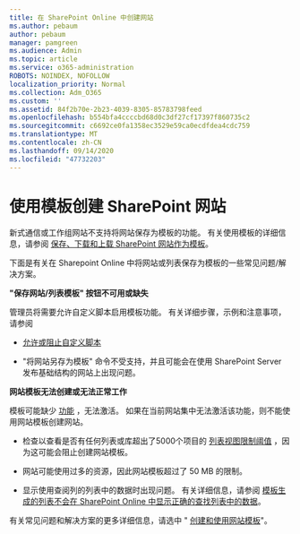 ```yaml
---
title: 在 SharePoint Online 中创建网站
ms.author: pebaum
author: pebaum
manager: pamgreen
ms.audience: Admin
ms.topic: article
ms.service: o365-administration
ROBOTS: NOINDEX, NOFOLLOW
localization_priority: Normal
ms.collection: Adm_O365
ms.custom: ''
ms.assetid: 84f2b70e-2b23-4039-8305-85783798feed
ms.openlocfilehash: b554bfa4ccccbd68d0c3df27cf17397f860735c2
ms.sourcegitcommit: c6692ce0fa1358ec3529e59ca0ecdfdea4cdc759
ms.translationtype: MT
ms.contentlocale: zh-CN
ms.lasthandoff: 09/14/2020
ms.locfileid: "47732203"
---
```

# <a name="create-sharepoint-sites-using-templates"></a>使用模板创建 SharePoint 网站

新式通信或工作组网站不支持将网站保存为模板的功能。 有关使用模板的详细信息，请参阅 [保存、下载和上载 SharePoint 网站作为模板](https://docs.microsoft.com/sharepoint/dev/general-development/save-download-and-upload-a-sharepoint-site-as-a-template)。

下面是有关在 Sharepoint Online 中将网站或列表保存为模板的一些常见问题/解决方案。 

**"保存网站/列表模板" 按钮不可用或缺失**

管理员将需要允许自定义脚本启用模板功能。 有关详细步骤，示例和注意事项，请参阅 

- [允许或阻止自定义脚本](https://docs.microsoft.com/sharepoint/allow-or-prevent-custom-script)

- "将网站另存为模板" 命令不受支持，并且可能会在使用 SharePoint Server 发布基础结构的网站上出现问题。

**网站模板无法创建或无法正常工作**

模板可能缺少 [功能](https://social.technet.microsoft.com/wiki/contents/articles/14423.sharepoint-2013-existing-features-guid.aspx) ，无法激活。 如果在当前网站集中无法激活该功能，则不能使用网站模板创建网站。

- 检查以查看是否有任何列表或库超出了5000个项目的 [列表视图限制阈值](https://support.office.com/article/Manage-large-lists-and-libraries-in-SharePoint-B8588DAE-9387-48C2-9248-C24122F07C59) ，因为这可能会阻止创建网站模板。

- 网站可能使用过多的资源，因此网站模板超过了 50 MB 的限制。


- 显示使用查阅列的列表中的数据时出现问题。 有关详细信息，请参阅 [模板生成的列表不会在 SharePoint Online 中显示正确的查找列表中的数据](https://docs.microsoft.com/sharepoint/support/lists-and-libraries/template-generated-list-incorrect-data)。

有关常见问题和解决方案的更多详细信息，请选中 " [创建和使用网站模板](https://support.office.com/article/Create-and-use-site-templates-60371B0F-00E0-4C49-A844-34759EBDD989)"。



